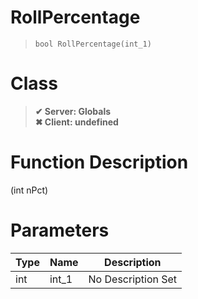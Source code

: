 # RollPercentage
> `bool RollPercentage(int_1)`
# Class
> __✔ Server: Globals__  
> __✖ Client: undefined__  
# Function Description
(int nPct)
# Parameters
Type|Name|Description
--|--|--
int|int_1|No Description Set
